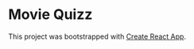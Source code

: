 # Movie Quizz

This project was bootstrapped with [Create React App](https://github.com/facebook/create-react-app).

